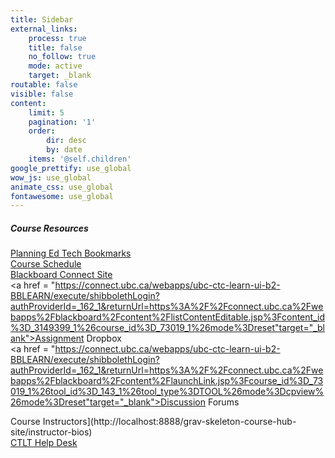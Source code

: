 ```yaml
---
title: Sidebar
external_links:
    process: true
    title: false
    no_follow: true
    mode: active
    target: _blank
routable: false
visible: false
content:
    limit: 5
    pagination: '1'
    order:
        dir: desc
        by: date
    items: '@self.children'
google_prettify: use_global
wow_js: use_global
animate_css: use_global
fontawesome: use_global
---
```


##### Course Resources  
[Planning Ed Tech Bookmarks](https://www.diigo.com/user/markbullen/planning_ed_tech)  
[Course Schedule](http://localhost:8888/grav-skeleton-course-hub-site/course-schedule)  
[Blackboard Connect Site](https://shibboleth2.id.ubc.ca/idp/Authn/UserPassword)  
<a href = "https://connect.ubc.ca/webapps/ubc-ctc-learn-ui-b2-BBLEARN/execute/shibbolethLogin?authProviderId=_162_1&returnUrl=https%3A%2F%2Fconnect.ubc.ca%2Fwebapps%2Fblackboard%2Fcontent%2FlistContentEditable.jsp%3Fcontent_id%3D_3149399_1%26course_id%3D_73019_1%26mode%3Dreset"target="_blank">Assignment Dropbox</a>  
<a href = "https://connect.ubc.ca/webapps/ubc-ctc-learn-ui-b2-BBLEARN/execute/shibbolethLogin?authProviderId=_162_1&returnUrl=https%3A%2F%2Fconnect.ubc.ca%2Fwebapps%2Fblackboard%2Fcontent%2FlaunchLink.jsp%3Fcourse_id%3D_73019_1%26tool_id%3D_143_1%26tool_type%3DTOOL%26mode%3Dcpview%26mode%3Dreset"target="_blank">Discussion Forums</a>  

Course Instructors](http://localhost:8888/grav-skeleton-course-hub-site/instructor-bios)  
[CTLT Help Desk](http://support.olt.ubc.ca/de/)  
<script type="text/javascript" src="//s7.addthis.com/js/300/addthis_widget.js#pubid=ra-53c994e925ec8b2d"></script>
<!-- Go to www.addthis.com/dashboard to customize your tools -->
<div class="addthis_sharing_toolbox"></div>
